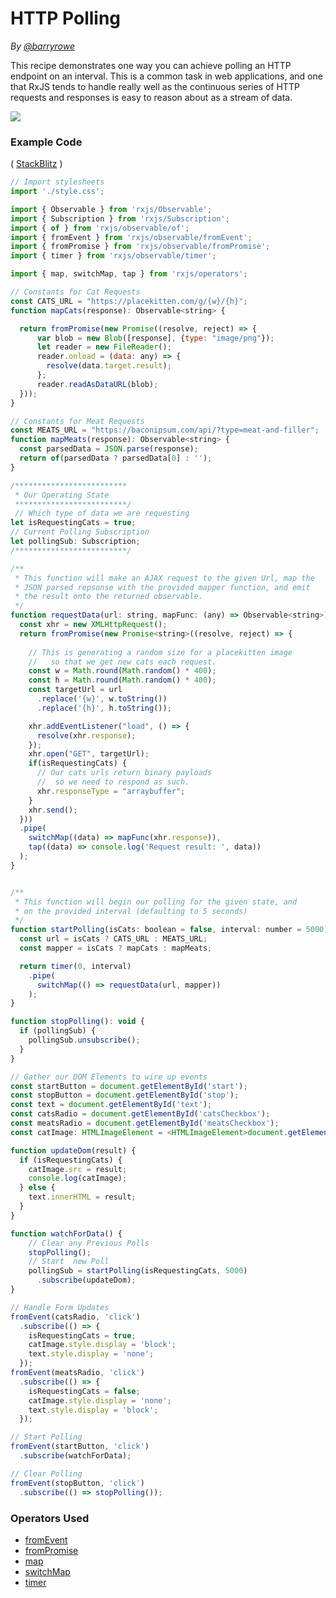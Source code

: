 # HTTP Polling

_By [@barryrowe](https://twitter.com/barryrowe)_

This recipe demonstrates one way you can achieve polling an HTTP endpoint on an interval. This is a common task in web applications, and one that RxJS tends to handle really well as the continuous series of HTTP requests and responses is easy to reason about as a stream of data. 

<div class="ua-ad"><a href="https://ultimateangular.com/?ref=76683_kee7y7vk"><img src="https://ultimateangular.com/assets/img/banners/ua-leader.svg"></a></div>

### Example Code

(
[StackBlitz](https://stackblitz.com/edit/rxjs-http-poll-recipe?file=index.ts&devtoolsheight=50)
)


```js
// Import stylesheets
import './style.css';

import { Observable } from 'rxjs/Observable';
import { Subscription } from 'rxjs/Subscription';
import { of } from 'rxjs/observable/of';
import { fromEvent } from 'rxjs/observable/fromEvent';
import { fromPromise } from 'rxjs/observable/fromPromise';
import { timer } from 'rxjs/observable/timer';

import { map, switchMap, tap } from 'rxjs/operators';

// Constants for Cat Requests
const CATS_URL = "https://placekitten.com/g/{w}/{h}";
function mapCats(response): Observable<string> {

  return fromPromise(new Promise((resolve, reject) => {
      var blob = new Blob([response], {type: "image/png"});
      let reader = new FileReader();      
      reader.onload = (data: any) => {
        resolve(data.target.result);
      };
      reader.readAsDataURL(blob);
  }));
}

// Constants for Meat Requests
const MEATS_URL = "https://baconipsum.com/api/?type=meat-and-filler";
function mapMeats(response): Observable<string> {
  const parsedData = JSON.parse(response);
  return of(parsedData ? parsedData[0] : '');
}

/*************************
 * Our Operating State
 *************************/
 // Which type of data we are requesting
let isRequestingCats = true;
// Current Polling Subscription
let pollingSub: Subscription;
/*************************/

/**
 * This function will make an AJAX request to the given Url, map the 
 * JSON parsed repsonse with the provided mapper function, and emit
 * the result onto the returned observable.
 */
function requestData(url: string, mapFunc: (any) => Observable<string>): Observable<string> {
  const xhr = new XMLHttpRequest();
  return fromPromise(new Promise<string>((resolve, reject) => {
    
    // This is generating a random size for a placekitten image
    //   so that we get new cats each request.
    const w = Math.round(Math.random() * 400);
    const h = Math.round(Math.random() * 400);
    const targetUrl = url
      .replace('{w}', w.toString())
      .replace('{h}', h.toString());

    xhr.addEventListener("load", () => {
      resolve(xhr.response);
    });
    xhr.open("GET", targetUrl);
    if(isRequestingCats) {
      // Our cats urls return binary payloads
      //  so we need to respond as such.
      xhr.responseType = "arraybuffer";
    }
    xhr.send();
  }))
  .pipe(
    switchMap((data) => mapFunc(xhr.response)),
    tap((data) => console.log('Request result: ', data))
  );
}


/**
 * This function will begin our polling for the given state, and
 * on the provided interval (defaulting to 5 seconds)
 */
function startPolling(isCats: boolean = false, interval: number = 5000): Observable<string> {
  const url = isCats ? CATS_URL : MEATS_URL;
  const mapper = isCats ? mapCats : mapMeats;

  return timer(0, interval)
    .pipe(
      switchMap(() => requestData(url, mapper))
    );
}

function stopPolling(): void {
  if (pollingSub) {
    pollingSub.unsubscribe();
  }
}

// Gather our DOM Elements to wire up events
const startButton = document.getElementById('start');
const stopButton = document.getElementById('stop');
const text = document.getElementById('text');
const catsRadio = document.getElementById('catsCheckbox');
const meatsRadio = document.getElementById('meatsCheckbox');
const catImage: HTMLImageElement = <HTMLImageElement>document.getElementById('cat');

function updateDom(result) {
  if (isRequestingCats) {
    catImage.src = result;
    console.log(catImage);
  } else {
    text.innerHTML = result;
  }
}

function watchForData() {
    // Clear any Previous Polls
    stopPolling(); 
    // Start  new Poll
    pollingSub = startPolling(isRequestingCats, 5000)
      .subscribe(updateDom);
}

// Handle Form Updates
fromEvent(catsRadio, 'click')
  .subscribe(() => {
    isRequestingCats = true;
    catImage.style.display = 'block';
    text.style.display = 'none';
  });
fromEvent(meatsRadio, 'click')
  .subscribe(() => {
    isRequestingCats = false;
    catImage.style.display = 'none';
    text.style.display = 'block';
  });

// Start Polling
fromEvent(startButton, 'click')
  .subscribe(watchForData);

// Clear Polling
fromEvent(stopButton, 'click')
  .subscribe(() => stopPolling());
```

### Operators Used

* [fromEvent](../operators/creation/fromevent.md)
* [fromPromise](../operators/creation/frompromise.md)
* [map](../operators/transformation/map.md)
* [switchMap](../operators/transformation/switchmap.md)
* [timer](../operators/creation/timer.md)